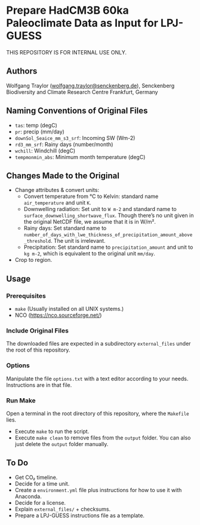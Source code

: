 Prepare HadCM3B 60ka Paleoclimate Data as Input for LPJ-GUESS
=============================================================

THIS REPOSITORY IS FOR INTERNAL USE ONLY.

Authors
-------

Wolfgang Traylor (wolfgang.traylor@senckenberg.de), Senckenberg Biodiversity and Climate Research Centre Frankfurt, Germany

Naming Conventions of Original Files
------------------------------------

- `tas`: temp (degC)
- `pr`: precip (mm/day)
- `downSol_Seaice_mm_s3_srf`: Incoming SW (Wm-2)
- `rd3_mm_srf`: Rainy days (number/month)
- `wchill`: Windchill (degC)
- `tempmonmin_abs`: Minimum month temperature (degC)

Changes Made to the Original
----------------------------

- Change attributes & convert units:
	- Convert temperature from °C to Kelvin: standard name `air_temperature` and unit `K`.
	- Downwelling radiation: Set unit to `W m-2` and standard name to `surface_downwelling_shortwave_flux`. Though there’s no unit given in the original NetCDF file, we assume that it is in W/m².
	- Rainy days: Set standard name to `number_of_days_with_lwe_thickness_of_precipitation_amount_above_threshold`. The unit is irrelevant.
	- Precipitation: Set standard name to `precipitation_amount` and unit to `kg m-2`, which is equivalent to the original unit `mm/day`.
- Crop to region.

Usage
-----

### Prerequisites
- `make` (Usually installed on all UNIX systems.)
- NCO (<https://nco.sourceforge.net/>)

### Include Original Files
The downloaded files are expected in a subdirectory `external_files` under the root of this repository.

### Options
Manipulate the file `options.txt` with a text editor according to your needs.
Instructions are in that file.

### Run Make
Open a terminal in the root directory of this repository, where the `Makefile` lies.
- Execute `make` to run the script.
- Execute `make clean` to remove files from the `output` folder. You can also just delete the `output` folder manually.

To Do
-----

- Get CO₂ timeline.
- Decide for a time unit.
- Create a `environment.yml` file plus instructions for how to use it with Anaconda.
- Decide for a license.
- Explain `external_files/` + checksums.
- Prepare a LPJ-GUESS instructions file as a template.
